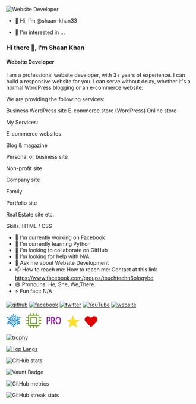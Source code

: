 ![Website Developer](https://scontent.fcgp2-1.fna.fbcdn.net/v/t39.30808-6/440932617_2479403028913839_6062042137571780509_n.png?stp=dst-jpg&_nc_cat=106&ccb=1-7&_nc_sid=5f2048&_nc_eui2=AeGt99j0Rw-415rO0qFPOPYtPXB02b9bK3A9cHTZv1srcHxPvR6NgD2Y4UYXBXrPQd7B7rb9ZBflN3kClSTOSPqs&_nc_ohc=dgRnBozKliEQ7kNvgFhQlvB&_nc_ht=scontent.fcgp2-1.fna&oh=00_AYAhRb9NmuJmHA8R0N6ZPPexyI-KvQBBvMBW2SyY-UJAGg&oe=6651D6A2)
- 👋 Hi, I’m @shaan-khan33

- 👀 I’m interested in ...

### Hi there 👋, I'm Shaan Khan

#### Website Developer

I am a professional website developer, with 3+ years of experience. I can build a responsive website for you. I can serve without delay, whether it's a normal WordPress blogging or an e-commerce website.



We are providing the following services:



Business WordPress site
E-commerce store (WordPress)
Online store




My Services:



E-commerce websites

Blog & magazine

Personal or business site

Non-profit site

Company site

Family

Portfolio site

Real Estate site etc.

Skills: HTML / CSS

- 🔭 I’m currently working on Facebook 
- 🌱 I’m currently learning Python  
- 👯 I’m looking to collaborate on GitHub 
- 🤔 I’m looking for help with N/A 
- 💬 Ask me about Website Development 
- 📫 How to reach me: How to reach me: Contact at this link https://www.facebook.com/groups/touchtechn6ologybd 
- 😄 Pronouns: He, She, We,There. 
- ⚡ Fun fact: N/A 


[<img src='https://cdn.jsdelivr.net/npm/simple-icons@3.0.1/icons/github.svg' alt='github' height='40'>](https://github.com/shaan-khan33)  [<img src='https://cdn.jsdelivr.net/npm/simple-icons@3.0.1/icons/facebook.svg' alt='facebook' height='40'>](https://www.facebook.com/touch10technology)  [<img src='https://cdn.jsdelivr.net/npm/simple-icons@3.0.1/icons/twitter.svg' alt='twitter' height='40'>](https://twitter.com/AhmChowdhury)  [<img src='https://cdn.jsdelivr.net/npm/simple-icons@3.0.1/icons/youtube.svg' alt='YouTube' height='40'>](https://www.youtube.com/channel/@TouchAndTechnology921)  [<img src='https://cdn.jsdelivr.net/npm/simple-icons@3.0.1/icons/icloud.svg' alt='website' height='40'>](https://www.roostromrustaurant.com)  

<a href='https://archiveprogram.github.com/'><img src='https://raw.githubusercontent.com/acervenky/animated-github-badges/master/assets/acbadge.gif' width='40' height='40'></a> <a href='https://docs.github.com/en/developers'><img src='https://raw.githubusercontent.com/acervenky/animated-github-badges/master/assets/devbadge.gif' width='40' height='40'></a> <a href='https://github.com/pricing'><img src='https://raw.githubusercontent.com/acervenky/animated-github-badges/master/assets/pro.gif' width='40' height='40'></a> <a href='https://stars.github.com/'><img src='https://raw.githubusercontent.com/acervenky/animated-github-badges/master/assets/starbadge.gif' width='35' height='35'></a> <a href='https://docs.github.com/en/github/supporting-the-open-source-community-with-github-sponsors'><img src='https://raw.githubusercontent.com/acervenky/animated-github-badges/master/assets/sponsorbadge.gif' width='35' height='35'></a> 

[![trophy](https://github-profile-trophy.vercel.app/?username=shaan-khan33)](https://github.com/ryo-ma/github-profile-trophy)

[![Top Langs](https://github-readme-stats.vercel.app/api/top-langs/?username=shaan-khan33)](https://github.com/anuraghazra/github-readme-stats)

![GitHub stats](https://github-readme-stats.vercel.app/api?username=shaan-khan33&show_icons=true&count_private=true)  

![Vaunt Badge](https://api.vaunt.dev/v1/github/entities/shaan-khan33/contributions?format=svg&private=true)  

![GitHub metrics](https://metrics.lecoq.io/shaan-khan33)  

![GitHub streak stats](https://streak-stats.demolab.com/?user=shaan-khan33)  

